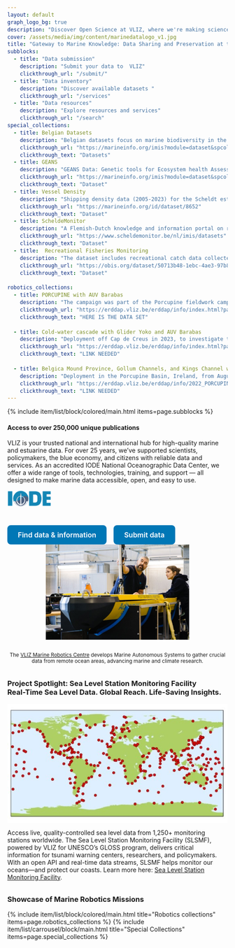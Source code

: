 ```yaml
---
layout: default
graph_logo_bg: true
description: "Discover Open Science at VLIZ, where we're making science more efficient, reliable, and transparent. Learn about our mission, values, and core principles. Join us in our journey!"
cover: /assets/media/img/content/marinedatalogo_v1.jpg
title: "Gateway to Marine Knowledge: Data Sharing and Preservation at the Flanders Marine Institute"
subblocks:
  - title: "Data submission"
    description: "Submit your data to  VLIZ"
    clickthrough_url: "/submit/"
  - title: "Data inventory"
    description: "Discover available datasets "
    clickthrough_url: "/services"
  - title: "Data resources"
    description: "Explore resources and services"
    clickthrough_url: "/search"
special_collections:
  - title: Belgian Datasets
    description: "Belgian datasets focus on marine biodiversity in the North Sea, with a primary geographical scope centered around Belgian waters."
    clickthrough_url: "https://marineinfo.org/imis?module=dataset&spcolid=131&show=search"
    clickthrough_text: "Datasets"
  - title: GEANS 
    description: "GEANS Data: Genetic tools for Ecosystem health Assessment in the North Sea region"
    clickthrough_url: "https://marineinfo.org/imis?module=dataset&spcolid=1021&show=search"
    clickthrough_text: "Dataset"
  - title: Vessel Density 
    description: "Shipping density data (2005-2023) for the Scheldt estuary based on AIS messages."
    clickthrough_url: "https://marineinfo.org/id/dataset/8652"
    clickthrough_text: "Dataset"
  - title: ScheldeMonitor
    description: "A Flemish-Dutch knowledge and information portal on research and monitoring in the Scheldt estuary."
    clickthrough_url: "https://www.scheldemonitor.be/nl/imis/datasets"
    clickthrough_text: "Dataset"
  - title:  Recreational Fisheries Monitoring
    description: "The dataset includes recreational catch data collected in the framework of the Belgian recreational fisheries monitoring programme. Belgian recreational fishermen voluntary provide catch data."
    clickthrough_url: "https://obis.org/dataset/50713b48-1ebc-4ae3-97b8-543777e1e815"
    clickthrough_text: "Dataset"

robotics_collections:
  - title: PORCUPINE with AUV Barabas
    description: "The campaign was part of the Porcupine fieldwork campaign in collaboration with the University of Gent, utilizing AUV Barabas, provided by the Marine Robotics Centre at VLIZ, equipped with side-scan sonar, sub-bottom profiler, and camera, and complemented by an oceanographic survey onboard RV Belgica."
    clickthrough_url: "https://erddap.vliz.be/erddap/info/index.html?page=1&itemsPerPage=1000"
    clickthrough_text: "HERE IS THE DATA SET"

  - title: Cold-water cascade with Glider Yoko and AUV Barabas 
    description: "Deployment off Cap de Creus in 2023, to investigate the cold-water cascade from the continental shelf to the slope, with a focus on the morphology of subsea canyons. This work was in collaboration with the University of Barcelona and UTM-CSIC alongside an oceanographic survey onboard RV Garcia Del Cid."
    clickthrough_url: "https://erddap.vliz.be/erddap/info/index.html?page=1&itemsPerPage=1000"
    clickthrough_text: "LINK NEEDED"

  - title: Belgica Mound Province, Gollum Channels, and Kings Channel with AUV Barabas
    description: "Deployment in the Porcupine Basin, Ireland, from August 1, 2022, to August 18, 2022, to investigate ocean currents and collect high-resolution seabed data, focusing on three key sites: Belgica Mound Province, Gollum Channels, and Kings Channel."
    clickthrough_url: "https://erddap.vliz.be/erddap/info/2022_PORCUPINE_Aanderaa_53e2_7187_893b/index.html"
    clickthrough_text: "LINK NEEDED"
---
```


{% include item/list/block/colored/main.html items=page.subblocks %}

<script>
  const target = 5836;
  const counterElement = document.getElementById('counter');
  let count = 0;
  const updateCounter = () => {
    if (count < target) {
      count++;
      counterElement.textContent = count;
      setTimeout(updateCounter, 1);
    } else {
      counterElement.textContent = target;
    }
  };
  updateCounter();
</script>

<style>
  .pretty-button {
    display: inline-block;
    padding: 0.75rem 1.5rem;
    background-color: #0077b6;
    color: #fff;
    border: none;
    border-radius: 8px;
    font-size: 1rem;
    font-weight: 600;
    text-align: center;
    transition: all 0.3s ease;
    text-decoration: none;
    cursor: pointer;
  }
  .pretty-button:hover {
    background-color: #005f87;
    transform: translateY(-15px);
  }
  .button-container {
    display: flex;
    flex-wrap: wrap;
    gap: 1rem;
    margin-top: 1.5rem;
  }
</style>

<div class="row">
  <div class="col-md-6">
    <h4>Access to over 250,000 unique publications</h4>
 
  <p>VLIZ is your trusted national and international hub for high-quality marine and estuarine data.
For over 25 years, we’ve supported scientists, policymakers, the blue economy, and citizens with reliable data and services.
As an accredited IODE National Oceanographic Data Center, we offer a wide range of tools, technologies, training, and support — all designed to make marine data accessible, open, and easy to use.
<img src="/assets/media/img/content/iode_logo.png" alt="IODE Logo" style="max-width: 100px; margin: 1rem 0;">
</p>
  <div class="button-container">
      <a href="/search" class="pretty-button">Find data & information</a>
      <a href="/submit" class="pretty-button">Submit data</a>
    </div>
  </div>


  <div class="col-md-6" style="display: flex; flex-direction: column; align-items: center;">
    <img src="assets/media/img/datacenter/robots.jpg" alt="Marine Robotics" style="max-width: 550px; width: 65%; height: auto; display: block; margin: 0 auto 1rem auto;">
    <p style="font-size: smaller; text-align: center; max-width: 550px;">
      The <a href="https://www.vliz.be/nl/wat-we-doen/aanbod-infrastructuur/robotica">VLIZ Marine Robotics Centre</a> develops Marine Autonomous Systems to gather crucial data from remote ocean areas, advancing marine and climate research.
    </p>
  </div>
</div>
<h3>Project Spotlight: Sea Level Station Monitoring Facility<br>
    Real-Time Sea Level Data. Global Reach. Life-Saving Insights.</h3>
<div class="row" style="align-items: center; margin-bottom: 2rem;">
  <div class="col-md-5" style="display: flex; justify-content: center;">
    <img src="/assets/media/img/datacenter/impacttraject_slsmf.jpg" alt="Sea Level Station Monitoring Facility Impact" style="max-width: 100%; height: auto; display: block;">
  </div>
  <div class="col-md-7">
    <p>
      Access live, quality-controlled sea level data from 1,250+ monitoring stations worldwide. The Sea Level Station Monitoring Facility (SLSMF), powered by VLIZ for UNESCO’s GLOSS program, delivers critical information for tsunami warning centers, researchers, and policymakers. With an open API and real-time data streams, SLSMF helps monitor our oceans—and protect our coasts. Learn more here: <a href="https://www.ioc-sealevelmonitoring.org/index.php" target="_blank">Sea Level Station Monitoring Facility</a>.
    </p>
  </div>
</div>


<h3>Showcase of Marine Robotics Missions</h3>
{% include item/list/block/colored/main.html title="Robotics collections" items=page.robotics_collections %}
{% include item/list/carrousel/block/main.html title="Special Collections" items=page.special_collections %}
